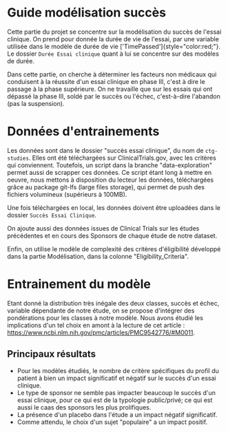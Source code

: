 # Guide modélisation succès

Cette partie du projet se concentre sur la modélisation du succès de
l'essai clinique. On prend pour donnée la durée de vie de l'essai, par
une variable utilisée dans le modèle de durée de vie
['TimePassed']{style="color:red;"}. Le dossier `Durée Essai clinique`
quant à lui se concentre sur des modèles de durée.

Dans cette partie, on cherche à déterminer les facteurs non médicaux qui
conduisent à la réussite d'un essai clinique en phase III, c'est à dire
le passage à la phase supérieure. On ne travaille que sur les essais qui
ont dépassé la phase III, soldé par le succès ou l'échec, c'est-à-dire
l'abandon (pas la suspension).

# Données d'entrainements

Les données sont dans le dossier "succès essai clinique", du nom de
`ctg-studies`. Elles ont été téléchargées sur ClinicalTrials.gov, avec
les critères qui conviennent. Toutefois, un script dans la branche
"data-exploration" permet aussi de scrapper ces données. Ce script étant
long à mettre en oeuvre, nous mettons à disposition du lecteur les
données, téléchargées grâce au package git-lfs (large files storage),
qui permet de push des fichiers volumineux (supérieurs à 100MB).

Une fois téléchargées en local, les données doivent être uploadées dans
le dossier `Succès Essai Clinique`.

On ajoute aussi des données issues de Clinical Trials sur les études
précédentes et en cours des Sponsors de chaque étude de notre dataset.

Enfin, on utilise le modèle de complexité des critères d'éligibilité
développé dans la partie Modélisation, dans la colonne
"Eligibility_Criteria".

# Entrainement du modèle

Etant donné la distribution très inégale des deux classes, succès et
échec, variable dépendante de notre étude, on se propose d'intégrer des
pondérations pour les classes à notre modèle. Nous avons étudié les
implications d'un tel choix en amont à la lecture de cet article :
https://www.ncbi.nlm.nih.gov/pmc/articles/PMC9542776/#M0011.

## Principaux résultats

-   Pour les modèles étudiés, le nombre de critère spécifiques du profil
    du patient à bien un impact significatif et négatif sur le succès
    d'un essai clinique.
-   Le type de sponsor ne semble pas impacter beaucoup le succès d'un
    essai clinique, pour ce qui est de la typologie public/privé; ce qui
    est aussi le caas des sponsors les plus prolifiques.
-   La présence d'un placebo dans l'étude a un impact négatif
    significatif.
-   Comme attendu, le choix d'un sujet "populaire" a un impact positif.

